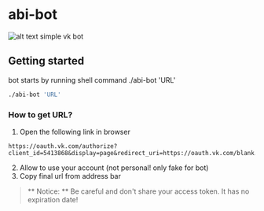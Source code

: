 # abi-bot
![alt text](http://cs622017.vk.me/v622017797/19009/e_FAldTNkBc.jpg "Abi Bot")
simple vk bot

## Getting started
bot starts by running shell command ./abi-bot 'URL'
```sh
./abi-bot 'URL'
```

### How to get URL?
1. Open the following link in browser
```
https://oauth.vk.com/authorize?client_id=5413868&display=page&redirect_uri=https://oauth.vk.com/blank.html&scope=messages,friends,audio,status,groups,offline&response_type=token&v=5.50
```
2. Allow to use your account (not personal! only fake for bot)
3. Copy final url from address bar

> ** Notice: ** Be careful and don't share your access token. It has no expiration date!
